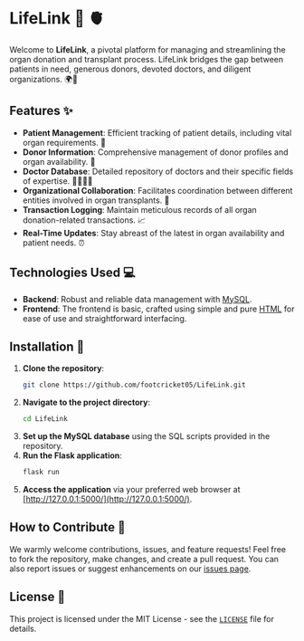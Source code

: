 # LifeLink :hospital: 🫀

Welcome to **LifeLink**, a pivotal platform for managing and streamlining the organ donation and transplant process. LifeLink bridges the gap between patients in need, generous donors, devoted doctors, and diligent organizations. 🌍💚

## Features :sparkles:

- **Patient Management**: Efficient tracking of patient details, including vital organ requirements. 🏥
- **Donor Information**: Comprehensive management of donor profiles and organ availability. 💝
- **Doctor Database**: Detailed repository of doctors and their specific fields of expertise. 👨‍⚕️👩‍⚕️
- **Organizational Collaboration**: Facilitates coordination between different entities involved in organ transplants. 🤝
- **Transaction Logging**: Maintain meticulous records of all organ donation-related transactions. 📈
- **Real-Time Updates**: Stay abreast of the latest in organ availability and patient needs. ⏰

## Technologies Used :computer:

- **Backend**: Robust and reliable data management with [MySQL](https://www.mysql.com/).
- **Frontend**: The frontend is basic, crafted using simple and pure [HTML](https://developer.mozilla.org/en-US/docs/Web/HTML) for ease of use and straightforward interfacing.

## Installation :wrench:

1. **Clone the repository**:
   ```bash
   git clone https://github.com/footcricket05/LifeLink.git
   ```
2. **Navigate to the project directory**:
   ```bash
   cd LifeLink
   ```
3. **Set up the MySQL database** using the SQL scripts provided in the repository.
4. **Run the Flask application**:
   ```bash
   flask run
   ```
5. **Access the application** via your preferred web browser at [http://127.0.0.1:5000/](http://127.0.0.1:5000/).

## How to Contribute :handshake:

We warmly welcome contributions, issues, and feature requests! Feel free to fork the repository, make changes, and create a pull request. You can also report issues or suggest enhancements on our [issues page](https://github.com/footcricket05/LifeLink/issues).

## License :scroll:

This project is licensed under the MIT License - see the [`LICENSE`](https://github.com/footcricket05/LifeLink/blob/main/LICENSE) file for details.
